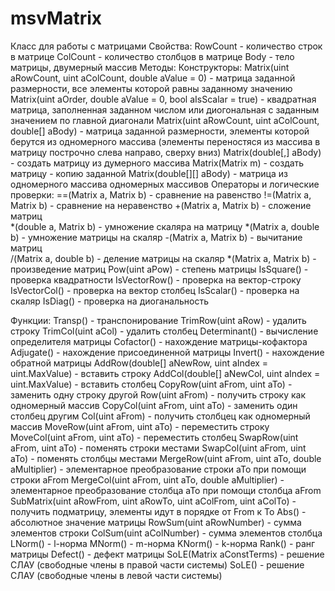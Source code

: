 # msvMatrix
Класс для работы с матрицами
Свойства:
  RowCount - количество строк в матрице
  ColCount - количество столбцов в матрице
  Body - тело матрицы, двумерный массив
Методы:
  Конструкторы:
    Matrix(uint aRowCount, uint aColCount, double aValue = 0) - матрица заданной размерности, все элементы которой равны заданному значению
    Matrix(uint aOrder, double aValue = 0, bool aIsScalar = true) - квадратная матрица, заполненная заданном числом или диогональная с заданным значением по главной диагонали
    Matrix(uint aRowCount, uint aColCount, double[] aBody) - матрица заданной размерности, элементы которой берутся из одномерного массива (элементы переностяся из массива в матрицу построчно слева направо, сверху вниз)
    Matrix(double[,] aBody) - создать матрицу из думерного массива
    Matrix(Matrix m) - создать матрицу - копию заданной
    Matrix(double[][] aBody) - матрица из одномерного массива одномерных массивов
  Операторы и логические проверки:
    ==(Matrix a, Matrix b) - сравнение на равенство
    !=(Matrix a, Matrix b) - сравнение на неравенство
    +(Matrix a, Matrix b) - сложение матриц    
    *(double a, Matrix b) - умножение скаляра на матрицу
    *(Matrix a, double b) - умножение матрицы на скаляр
    -(Matrix a, Matrix b) - вычитание матриц    
    /(Matrix a, double b) - деление матрицы на скаляр
    *(Matrix a, Matrix b) - произведение матриц
    Pow(uint aPow) - степень матрицы
    IsSquare() - проверка квадратности
    IsVectorRow() - проверка на вектор-строку
    IsVectorCol() - проверка на вектор столбец
    IsScalar() - проверка на скаляр
    IsDiag() - проверка на диоганальность

  Функции:
    Transp() - транспонирование
    TrimRow(uint aRow) - удалить строку
    TrimCol(uint aCol) - удалить столбец
    Determinant() - вычисление определителя матрицы
    Cofactor() - нахождение матрицы-кофактора
    Adjugate() - нахождение присоединенной матрицы
    Invert() - нахождение обратной матрицы
    AddRow(double[] aNewRow, uint aIndex = uint.MaxValue) - вставить строку
    AddCol(double[] aNewCol, uint aIndex = uint.MaxValue) - вставить столбец
    CopyRow(uint aFrom, uint aTo) - заменить одну строку другой
    Row(uint aFrom) - получить строку как одномерный массив
    CopyCol(uint aFrom, uint aTo) - заменить один столбец другим
    Col(uint aFrom) - получить столбцец как одномерный массив
    MoveRow(uint aFrom, uint aTo) - переместить строку
    MoveCol(uint aFrom, uint aTo) - переместить столбец
    SwapRow(uint aFrom, uint aTo) - поменять строки местами
    SwapCol(uint aFrom, uint aTo) - поменять столбцы местами
    MergeRow(uint aFrom, uint aTo, double aMultiplier) - элементарное преобразование строки aTo при помощи строки aFrom
    MergeCol(uint aFrom, uint aTo, double aMultiplier) - элементарное преобразование столбца aTo при помощи столбца aFrom
    SubMatrix(uint aRowFrom, uint aRowTo, uint aColFrom, uint aColTo) - получить подматрицу, элементы идут в порядке от From к To
    Abs() - абсолютное значение матрицы
    RowSum(uint aRowNumber) - сумма элементов строки
    ColSum(uint aColNumber) - сумма элементов столбца
    LNorm() - l-норма
    MNorm() - m-норма
    KNorm() - k-норма
    Rank() - ранг матрицы
    Defect() - дефект матрицы
    SoLE(Matrix aConstTerms) - решение СЛАУ (свободные члены в правой части системы)
    SoLE() - решение СЛАУ (свободные члены в левой части системы)










    
